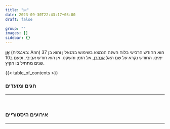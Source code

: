 ```yaml
---
title: "אן"
date: 2023-09-30T22:43:17+03:00
draft: false

group: ""
images: []
sidebar: {}
---
```

**אָן** (באנגלית: Ann) הוא החודש הרביעי בלוח השנה הנמצא בשימוש במנאלין והוא בן 37 ימים. החודש נקרא על שם האל [אנהרן](../../../deities/anhern), אל הזמן והשקט. אן הוא חודש אביבי, ופעם ב10 שנים מתחיל בו הקיץ.

{{< table_of_contents >}}

### חגים ומועדים
---


&nbsp;

### אירועים היסטוריים
---